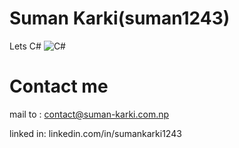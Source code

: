 # Suman Karki(suman1243)

Lets C#
![C#](https://4.bp.blogspot.com/-TVn9zpwc9VQ/WWipx278zLI/AAAAAAAABCY/gcAWM77NYdkE-o6FLgOpcUaxxKvMMYYPACPcBGAYYCw/s60/c-sharp-tutors-online.png)

# Contact me 
mail to : contact@suman-karki.com.np

linked in:  linkedin.com/in/sumankarki1243 

